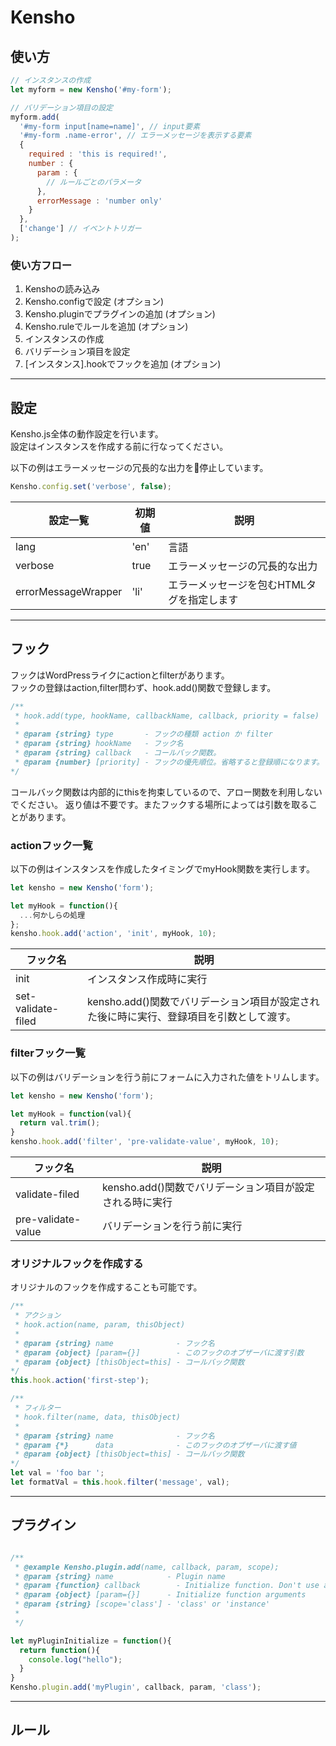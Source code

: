 # Kensho


## 使い方

```js
// インスタンスの作成
let myform = new Kensho('#my-form');

// バリデーション項目の設定
myform.add(
  '#my-form input[name=name]', // input要素
  '#my-form .name-error', // エラーメッセージを表示する要素
  {
    required : 'this is required!',
    number : {
      param : {
        // ルールごとのパラメータ
      },
      errorMessage : 'number only'
    }
  },
  ['change'] // イベントトリガー
);
```

### 使い方フロー

1. Kenshoの読み込み
3. Kensho.configで設定 (オプション)
4. Kensho.pluginでプラグインの追加 (オプション)
5. Kensho.ruleでルールを追加 (オプション)
6. インスタンスの作成
7. バリデーション項目を設定
8. [インスタンス].hookでフックを追加 (オプション)

- - - - - - - - - - - - - - - - - - - - - - - - - - - - 

## 設定

Kensho.js全体の動作設定を行います。  
設定はインスタンスを作成する前に行なってください。

以下の例はエラーメッセージの冗長的な出力を停止しています。

```js
Kensho.config.set('verbose', false);
```

| 設定一覧            | 初期値 | 説明 |
|---------------------|--------|------|
| lang                | 'en'   | 言語 |
| verbose             | true   | エラーメッセージの冗長的な出力 |
| errorMessageWrapper | 'li'   | エラーメッセージを包むHTMLタグを指定します |

- - - - - - - - - - - - - - - - - - - - - - - - - - - - 

## フック

フックはWordPressライクにactionとfilterがあります。  
フックの登録はaction,filter問わず、hook.add()関数で登録します。

```js
/**
 * hook.add(type, hookName, callbackName, callback, priority = false)
 * 
 * @param {string} type       - フックの種類 action か filter
 * @param {string} hookName   - フック名
 * @param {string} callback   - コールバック関数。
 * @param {number} [priority] - フックの優先順位。省略すると登録順になります。
*/
```

コールバック関数は内部的にthisを拘束しているので、アロー関数を利用しないでください。
返り値は不要です。またフックする場所によっては引数を取ることがあります。

### actionフック一覧

以下の例はインスタンスを作成したタイミングでmyHook関数を実行します。

```js
let kensho = new Kensho('form');

let myHook = function(){
  ...何かしらの処理
};
kensho.hook.add('action', 'init', myHook, 10);
```

| フック名           | 説明                     |
|--------------------|--------------------------|
| init               | インスタンス作成時に実行 |
| set-validate-filed | kensho.add()関数でバリデーション項目が設定された後に時に実行、登録項目を引数として渡す。 |

### filterフック一覧

以下の例はバリデーションを行う前にフォームに入力された値をトリムします。

```js
let kensho = new Kensho('form');

let myHook = function(val){
  return val.trim();
}
kensho.hook.add('filter', 'pre-validate-value', myHook, 10);
```

| フック名 | 説明 |
|----------|------|
| validate-filed | kensho.add()関数でバリデーション項目が設定される時に実行 |
| pre-validate-value | バリデーションを行う前に実行 |

### オリジナルフックを作成する

オリジナルのフックを作成することも可能です。

```js
/**
 * アクション
 * hook.action(name, param, thisObject)
 * 
 * @param {string} name              - フック名
 * @param {object} [param={}]        - このフックのオブザーバに渡す引数
 * @param {object} [thisObject=this] - コールバック関数
*/
this.hook.action('first-step');

/**
 * フィルター
 * hook.filter(name, data, thisObject)
 * 
 * @param {string} name              - フック名
 * @param {*}      data              - このフックのオブザーバに渡す値
 * @param {object} [thisObject=this] - コールバック関数
*/
let val = 'foo bar ';
let formatVal = this.hook.filter('message', val);
```

- - - - - - - - - - - - - - - - - - - - - - - - - - - - 

## プラグイン

```js

/**
 * @example Kensho.plugin.add(name, callback, param, scope);
 * @param {string} name            - Plugin name
 * @param {function} callback        - Initialize function. Don't use arrow function.
 * @param {object} [param={}]      - Initialize function arguments
 * @param {string} [scope='class'] - 'class' or 'instance'
 * 
 */

let myPluginInitialize = function(){
  return function(){
    console.log("hello");
  }
}
Kensho.plugin.add('myPlugin', callback, param, 'class');
```

- - - - - - - - - - - - - - - - - - - - - - - - - - - - 

## ルール
